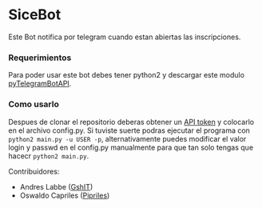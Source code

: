 # SiceBot

Este Bot notifica por telegram cuando estan abiertas las inscripciones.

### Requerimientos
Para poder usar este bot debes tener python2 y descargar este modulo [pyTelegramBotAPI](https://github.com/eternnoir/pyTelegramBotAPI).

### Como usarlo
Despues de clonar el repositorio deberas obtener un [API token](https://core.telegram.org/bots#botfather) y colocarlo en el archivo config.py.
Si tuviste suerte podras ejecutar el programa con `python2 main.py -u USER -p`, alternativamente puedes modificar el valor login y passwd en el config.py manualmente para que tan solo tengas que hacecr `python2 main.py`.

Contribuidores:
- Andres Labbe ([GshIT](https://github.com/Gshit))
- Oswaldo Capriles ([Pipriles](https://github.com/pipriles))
